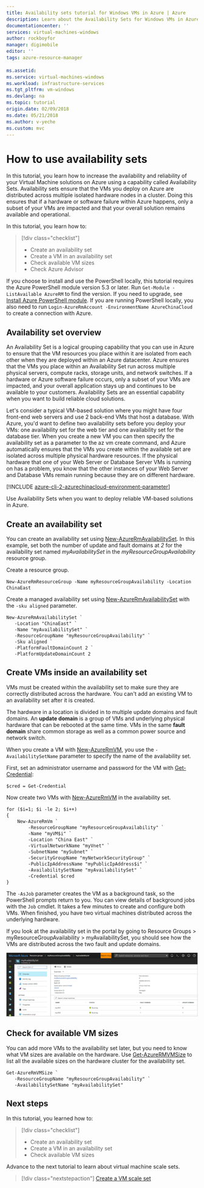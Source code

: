 ```yaml
---
title: Availability sets tutorial for Windows VMs in Azure | Azure
description: Learn about the Availability Sets for Windows VMs in Azure.
documentationcenter: ''
services: virtual-machines-windows
author: rockboyfor
manager: digimobile
editor: ''
tags: azure-resource-manager

ms.assetid: 
ms.service: virtual-machines-windows
ms.workload: infrastructure-services
ms.tgt_pltfrm: vm-windows
ms.devlang: na
ms.topic: tutorial
origin.date: 02/09/2018
ms.date: 05/21/2018
ms.author: v-yeche
ms.custom: mvc
---
```


# How to use availability sets

In this tutorial, you learn how to increase the availability and reliability of your Virtual Machine solutions on Azure using a capability called Availability Sets. Availability sets ensure that the VMs you deploy on Azure are distributed across multiple isolated hardware nodes in a cluster. Doing this ensures that if a hardware or software failure within Azure happens, only a subset of your VMs are impacted and that your overall solution remains available and operational. 

In this tutorial, you learn how to:

> [!div class="checklist"]
> * Create an availability set
> * Create a VM in an availability set
> * Check available VM sizes
> * Check Azure Advisor

<!-- Not Avaiable on [!INCLUDE [cloud-shell-powershell.md](../../../includes/cloud-shell-powershell.md)] -->
If you choose to install and use the PowerShell locally, this tutorial requires the Azure PowerShell module version 5.3 or later. Run `Get-Module -ListAvailable AzureRM` to find the version. If you need to upgrade, see [Install Azure PowerShell module](https://docs.microsoft.com/powershell/azure/install-azurerm-ps). If you are running PowerShell locally, you also need to run `Login-AzureRmAccount -EnvironmentName AzureChinaCloud` to create a connection with Azure. 

## Availability set overview

An Availability Set is a logical grouping capability that you can use in Azure to ensure that the VM resources you place within it are isolated from each other when they are deployed within an Azure datacenter. Azure ensures that the VMs you place within an Availability Set run across multiple physical servers, compute racks, storage units, and network switches. If a hardware or Azure software failure occurs, only a subset of your VMs are impacted, and your overall application stays up and continues to be available to your customers. Availability Sets are an essential capability when you want to build reliable cloud solutions.

Let's consider a typical VM-based solution where you might have four front-end web servers and use 2 back-end VMs that host a database. With Azure, you'd want to define two availability sets before you deploy your VMs: one availability set for the web tier and one availability set for the database tier. When you create a new VM you can then specify the availability set as a parameter to the az vm create command, and Azure automatically ensures that the VMs you create within the available set are isolated across multiple physical hardware resources. If the physical hardware that one of your Web Server or Database Server VMs is running on has a problem, you know that the other instances of your Web Server and Database VMs remain running because they are on different hardware.

[!INCLUDE [azure-cli-2-azurechinacloud-environment-parameter](../../../includes/azure-cli-2-azurechinacloud-environment-parameter.md)]

Use Availability Sets when you want to deploy reliable VM-based solutions in Azure.

## Create an availability set

You can create an availability set using [New-AzureRmAvailabilitySet](https://docs.microsoft.com/powershell/module/azurerm.compute/new-azurermavailabilityset). In this example, set both the number of update and fault domains at *2* for the availability set named *myAvailabilitySet* in the *myResourceGroupAvailability* resource group.

Create a resource group.

```azurepowershell-interactive
New-AzureRmResourceGroup -Name myResourceGroupAvailability -Location ChinaEast
```

Create a managed availability set using [New-AzureRmAvailabilitySet](https://docs.microsoft.com/powershell/module/azurerm.compute/new-azurermavailabilityset) with the `-sku aligned` parameter.

```azurepowershell-interactive
New-AzureRmAvailabilitySet `
   -Location "ChinaEast" `
   -Name "myAvailabilitySet" `
   -ResourceGroupName "myResourceGroupAvailability" `
   -Sku aligned `
   -PlatformFaultDomainCount 2 `
   -PlatformUpdateDomainCount 2
```

## Create VMs inside an availability set
VMs must be created within the availability set to make sure they are correctly distributed across the hardware. You can't add an existing VM to an availability set after it is created. 

The hardware in a location is divided in to multiple update domains and fault domains. An **update domain** is a group of VMs and underlying physical hardware that can be rebooted at the same time. VMs in the same **fault domain** share common storage as well as a common power source and network switch. 

When you create a VM with [New-AzureRmVM](https://docs.microsoft.com/powershell/module/azurerm.compute/new-azurermvm), you use the `-AvailabilitySetName` parameter to specify the name of the availability set.

First, set an administrator username and password for the VM with [Get-Credential](https://msdn.microsoft.com/powershell/reference/5.1/microsoft.powershell.security/Get-Credential):

```azurepowershell-interactive
$cred = Get-Credential
```

Now create two VMs with [New-AzureRmVM](https://docs.microsoft.com/powershell/module/azurerm.compute/new-azurermvm) in the availability set.

```azurepowershell-interactive
for ($i=1; $i -le 2; $i++)
{
    New-AzureRmVm `
        -ResourceGroupName "myResourceGroupAvailability" `
        -Name "myVM$i" `
        -Location "China East" `
        -VirtualNetworkName "myVnet" `
        -SubnetName "mySubnet" `
        -SecurityGroupName "myNetworkSecurityGroup" `
        -PublicIpAddressName "myPublicIpAddress$i" `
        -AvailabilitySetName "myAvailabilitySet" `
        -Credential $cred
}
```

The `-AsJob` parameter creates the VM as a background task, so the PowerShell prompts return to you. You can view details of background jobs with the `Job` cmdlet. It takes a few minutes to create and configure both VMs. When finished, you have two virtual machines distributed across the underlying hardware. 

If you look at the availability set in the portal by going to Resource Groups > myResourceGroupAvailability > myAvailabilitySet, you should see how the VMs are distributed across the two fault and update domains.

![Availability set in the portal](./media/tutorial-availability-sets/fd-ud.png)

## Check for available VM sizes 

You can add more VMs to the availability set later, but you need to know what VM sizes are available on the hardware. Use [Get-AzureRMVMSize](https://docs.microsoft.com/powershell/module/azurerm.compute/get-azurermvmsize) to list all the available sizes on the hardware cluster for the availability set.

```azurepowershell-interactive
Get-AzureRmVMSize `
   -ResourceGroupName "myResourceGroupAvailability" `
   -AvailabilitySetName "myAvailabilitySet"
```

<!-- Not Available on ## Check Azure Advisor  -->
## Next steps

In this tutorial, you learned how to:

> [!div class="checklist"]
> * Create an availability set
> * Create a VM in an availability set
> * Check available VM sizes

Advance to the next tutorial to learn about virtual machine scale sets.

> [!div class="nextstepaction"]
> [Create a VM scale set](tutorial-create-vmss.md)
<!--Update_Description: update meta properties, wording update, update link -->
